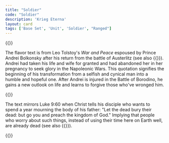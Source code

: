 ```yaml
---
title: "Soldier"
code: "Soldier"
description: 'Krieg Eterna'
layout: card
tags: ['Base Set', 'Unit', 'Soldier', "Ranged"]
---
```

{{<card-detail-page code="Soldier" artwork="Zouave by Paul Louis Narcisse Grolleron (1870)" attr="Leo Tolstoy" book="War and Peace">}}
<p>
The flavor text is from Leo Tolstoy's <i>War and Peace</i> espoused by Prince Andrei Bolkonsky after his return from the battle of Austerlitz (see also {{<cardlink name="Feint">}}). Andrei had taken his life and wife for granted and had abandoned her in her pregnancy to seek glory in the Napoleonic Wars. This quotation signifies the beginning of his transformation from a selfish and cynical man into a humble and hopeful one. After Andrei is injured in the Battle of Borodino, he gains a new outlook on life and learns to forgive those who've wronged him.
</p>
{{<card-detail-image file="borodino.jpg" caption="Lejb Guard Litov attack at Borodino by N.S. Samokish">}}
<p>
The text mirrors Luke 9:60 when Christ tells his disciple who wants to spend a year mourning the body of his father: "Let the dead bury their dead: but go you and preach the kingdom of God." Implying that people who worry about such things, instead of using their time here on Earth well, are already dead (see also {{<cardlink name="Cavalry" code="cavalry3">}}).
</p>
{{</card-detail-page>}}
